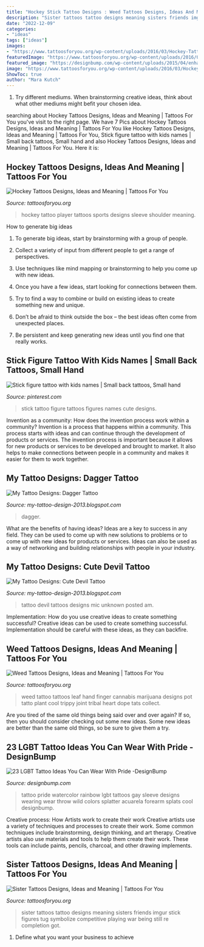 ```yaml
---
title: "Hockey Stick Tattoo Designs : Weed Tattoos Designs, Ideas And Meaning"
description: "Sister tattoos tattoo designs meaning sisters friends imgur stick figures tug symbolize competitive playing war being still re completion got"
date: "2022-12-09"
categories:
- "ideas"
tags: ["ideas"]
images:
- "https://www.tattoosforyou.org/wp-content/uploads/2016/03/Hockey-Tattoo-Sleeve.jpg"
featuredImage: "https://www.tattoosforyou.org/wp-content/uploads/2016/03/Hockey-Tattoo-Sleeve.jpg"
featured_image: "https://designbump.com/wp-content/uploads/2015/04/enhanced-5679-1427473057-11.jpg"
image: "https://www.tattoosforyou.org/wp-content/uploads/2016/03/Hockey-Tattoo-Sleeve.jpg"
ShowToc: true
author: "Mara Kutch"
---
```



1. Try different mediums. When brainstorming creative ideas, think about what other mediums might befit your chosen idea.

	

		
searching about Hockey Tattoos Designs, Ideas and Meaning | Tattoos For You you've visit to the right page. We have 7 Pics about Hockey Tattoos Designs, Ideas and Meaning | Tattoos For You like Hockey Tattoos Designs, Ideas and Meaning | Tattoos For You, Stick figure tattoo with kids names | Small back tattoos, Small hand and also Hockey Tattoos Designs, Ideas and Meaning | Tattoos For You. Here it is:
		
    
## Hockey Tattoos Designs, Ideas And Meaning | Tattoos For You

<img loading=lazy src="https://www.tattoosforyou.org/wp-content/uploads/2016/03/Hockey-Tattoo-Sleeve.jpg" onerror="this.onerror=null;this.src='https://tse2.mm.bing.net/th?id=OIP.was-IfQit-F9vATSY3wUAwHaJ4&amp;pid=15.1';" alt="Hockey Tattoos Designs, Ideas and Meaning | Tattoos For You">

_Source: tattoosforyou.org_

>hockey tattoo player tattoos sports designs sleeve shoulder meaning. 

	

How to generate big ideas
1. To generate big ideas, start by brainstorming with a group of people.
2. Collect a variety of input from different people to get a range of perspectives.

3. Use techniques like mind mapping or brainstorming to help you come up with new ideas.

4. Once you have a few ideas, start looking for connections between them.
5. Try to find a way to combine or build on existing ideas to create something new and unique.
6. Don’t be afraid to think outside the box – the best ideas often come from unexpected places.
7. Be persistent and keep generating new ideas until you find one that really works.

    
## Stick Figure Tattoo With Kids Names | Small Back Tattoos, Small Hand

<img loading=lazy src="https://i.pinimg.com/736x/25/26/0d/25260d4f1bfa4b441baf761a9e2043b1--stick-figure-tattoo-stick-figures.jpg" onerror="this.onerror=null;this.src='https://tse1.mm.bing.net/th?id=OIP.ysucQGon6Fc5e_lRVNztGwHaFk&amp;pid=15.1';" alt="Stick figure tattoo with kids names | Small back tattoos, Small hand">

_Source: pinterest.com_

>stick tattoo figure tattoos figures names cute designs. 

	

Invention as a community: How does the invention process work within a community?
Invention is a process that happens within a community. This process starts with ideas and can continue through the development of products or services. The invention process is important because it allows for new products or services to be developed and brought to market. It also helps to make connections between people in a community and makes it easier for them to work together.

    
## My Tattoo Designs: Dagger Tattoo

<img loading=lazy src="https://3.bp.blogspot.com/-t89ZSS2Z064/UQaYAd3VszI/AAAAAAAAWKY/kySnIql7I3M/s1600/Dagger_tattoo_8.png" onerror="this.onerror=null;this.src='https://tse2.mm.bing.net/th?id=OIP.t6E90D-hEt2e1Pt6mrAhYAAAAA&amp;pid=15.1';" alt="My Tattoo Designs: Dagger Tattoo">

_Source: my-tattoo-design-2013.blogspot.com_

>dagger. 

	

What are the benefits of having ideas?
Ideas are a key to success in any field. They can be used to come up with new solutions to problems or to come up with new ideas for products or services. Ideas can also be used as a way of networking and building relationships with people in your industry.

    
## My Tattoo Designs: Cute Devil Tattoo

<img loading=lazy src="http://1.bp.blogspot.com/-6enUHbo07Jo/UQaYPydzVFI/AAAAAAAAWQg/Ns4fsrQxLHk/s1600/little_devil_tattoo_8.jpg" onerror="this.onerror=null;this.src='https://tse3.mm.bing.net/th?id=OIP.Qwh4P8EurjY1K7LumVLPHAAAAA&amp;pid=15.1';" alt="My Tattoo Designs: Cute Devil Tattoo">

_Source: my-tattoo-design-2013.blogspot.com_

>tattoo devil tattoos designs mic unknown posted am. 

	

Implementation: How do you use creative ideas to create something successful?
Creative ideas can be used to create something successful. Implementation should be careful with these ideas, as they can backfire.

    
## Weed Tattoos Designs, Ideas And Meaning | Tattoos For You

<img loading=lazy src="https://www.tattoosforyou.org/wp-content/uploads/2016/05/Weed-Tattoos-on-Hand.jpg" onerror="this.onerror=null;this.src='https://tse2.mm.bing.net/th?id=OIP.3R0rhwtd4HWhIRTFmCzivgHaJ4&amp;pid=15.1';" alt="Weed Tattoos Designs, Ideas and Meaning | Tattoos For You">

_Source: tattoosforyou.org_

>weed tattoo tattoos leaf hand finger cannabis marijuana designs pot tatto plant cool trippy joint tribal heart dope tats collect. 

	

Are you tired of the same old things being said over and over again? If so, then you should consider checking out some new ideas. Some new ideas are better than the same old things, so be sure to give them a try.

    
## 23 LGBT Tattoo Ideas You Can Wear With Pride -DesignBump

<img loading=lazy src="https://designbump.com/wp-content/uploads/2015/04/enhanced-5679-1427473057-11.jpg" onerror="this.onerror=null;this.src='https://tse2.mm.bing.net/th?id=OIP.CDLEzMMf7cp6I5QJ22tJcgHaEK&amp;pid=15.1';" alt="23 LGBT Tattoo Ideas You Can Wear With Pride -DesignBump">

_Source: designbump.com_

>tattoo pride watercolor rainbow lgbt tattoos gay sleeve designs wearing wear throw wild colors splatter acuarela forearm splats cool designbump. 

	

Creative process: How Artists work to create their work
Creative artists use a variety of techniques and processes to create their work. Some common techniques include brainstorming, design thinking, and art therapy. Creative artists also use materials and tools to help them create their work. These tools can include paints, pencils, charcoal, and other drawing implements.

    
## Sister Tattoos Designs, Ideas And Meaning | Tattoos For You

<img loading=lazy src="http://www.tattoosforyou.org/wp-content/uploads/2013/09/Sister-Tattoo.jpg" onerror="this.onerror=null;this.src='https://tse1.mm.bing.net/th?id=OIP.ZLCTWeppzkbcwuKIe3maYwHaFj&amp;pid=15.1';" alt="Sister Tattoos Designs, Ideas and Meaning | Tattoos For You">

_Source: tattoosforyou.org_

>sister tattoos tattoo designs meaning sisters friends imgur stick figures tug symbolize competitive playing war being still re completion got. 

	

1. Define what you want your business to achieve 

